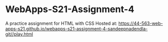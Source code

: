 # WebApps-S21-Assignment-4
A practice assignment for HTML with CSS
Hosted at: <https://44-563-web-apps-s21.github.io/webapps-s21-assignment-4-sandeepnadendla-git//play.html>